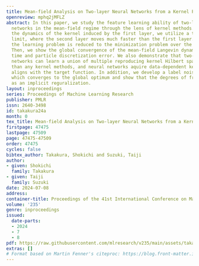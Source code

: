 ```yaml
---
title: Mean-field Analysis on Two-layer Neural Networks from a Kernel Perspective
openreview: mphq2jMFLZ
abstract: In this paper, we study the feature learning ability of two-layer neural
  networks in the mean-field regime through the lens of kernel methods. To focus on
  the dynamics of the kernel induced by the first layer, we utilize a two-timescale
  limit, where the second layer moves much faster than the first layer. In this limit,
  the learning problem is reduced to the minimization problem over the intrinsic kernel.
  Then, we show the global convergence of the mean-field Langevin dynamics and derive
  time and particle discretization error. We also demonstrate that two-layer neural
  networks can learn a union of multiple reproducing kernel Hilbert spaces more efficiently
  than any kernel methods, and neural networks aquire data-dependent kernel which
  aligns with the target function. In addition, we develop a label noise procedure,
  which converges to the global optimum and show that the degrees of freedom appears
  as an implicit reguralization.
layout: inproceedings
series: Proceedings of Machine Learning Research
publisher: PMLR
issn: 2640-3498
id: takakura24a
month: 0
tex_title: Mean-field Analysis on Two-layer Neural Networks from a Kernel Perspective
firstpage: 47475
lastpage: 47509
page: 47475-47509
order: 47475
cycles: false
bibtex_author: Takakura, Shokichi and Suzuki, Taiji
author:
- given: Shokichi
  family: Takakura
- given: Taiji
  family: Suzuki
date: 2024-07-08
address:
container-title: Proceedings of the 41st International Conference on Machine Learning
volume: '235'
genre: inproceedings
issued:
  date-parts:
  - 2024
  - 7
  - 8
pdf: https://raw.githubusercontent.com/mlresearch/v235/main/assets/takakura24a/takakura24a.pdf
extras: []
# Format based on Martin Fenner's citeproc: https://blog.front-matter.io/posts/citeproc-yaml-for-bibliographies/
---
```

